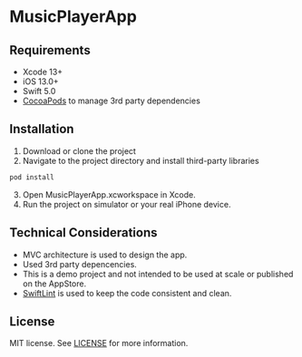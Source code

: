# MusicPlayerApp

## Requirements

* Xcode 13+
* iOS 13.0+
* Swift 5.0
* [CocoaPods](https://cocoapods.org/) to manage 3rd party dependencies

## Installation

1. Download or clone the project
2. Navigate to the project directory and install third-party libraries

```bash
pod install
```

3. Open MusicPlayerApp.xcworkspace in Xcode.
4. Run the project on simulator or your real iPhone device.

## Technical Considerations

* MVC architecture is used to design the app.
* Used 3rd party depencencies.
* This is a demo project and not intended to be used at scale or published on the AppStore.
* [SwiftLint](https://github.com/realm/SwiftLint) is used to keep the code consistent and clean.

## License

MIT license. See [LICENSE](LICENSE) for more information.
